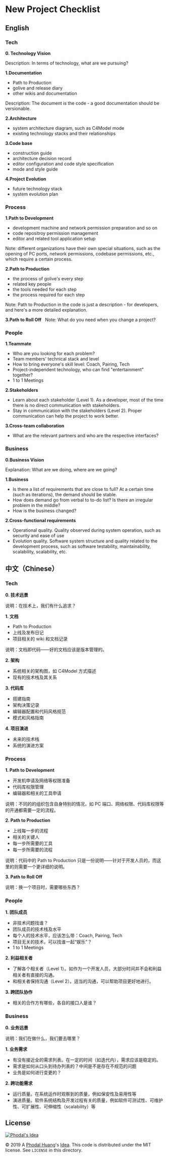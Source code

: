 # New Project Checklist


## English

### Tech

**0. Technology Vision**

Description: In terms of technology, what are we pursuing?

**1.Documentation**

 - Path to Production
 - golive and release diary
 - other wikis and documentation

Description: The document is the code - a good documentation should be versionable.

**2.Architecture**

 - system architecture diagram, such as C4Model mode
 - existing technology stacks and their relationships

**3.Code base**

 - construction guide
 - architecture decision record
 - editor configuration and code style specification
 - mode and style guide

**4.Project Evolution**

 - future technology stack
 - system evolution plan

### Process

**1.Path to Development**

 - development machine and network permission preparation and so on
 - code repositroy permission management
 - editor and related tool application setup

Note: different organizations have their own special situations, such as the opening of PC ports, network permissions, codebase permissions, etc., which require a certain process.

**2.Path to Production**

 - the process of golive's every step
 - related key people
 - the tools needed for each step
 - the process required for each step

Note: Path to Production in the code is just a description - for developers, and here's a more detailed explanation.

**3.Path to Roll Off**
 
Note: What do you need when you change a project?

### People

**1.Teammate**

 - Who are you looking for each problem? 
 - Team members' technical stack and level
 - How to bring everyone's skill level: Coach, Pairing, Tech
 - Project-independent technology, who can find "entertainment" together?
 - 1 to 1 Meetings

**2.Stakeholders**

 - Learn about each stakeholder (Level 1). As a developer, most of the time there is no direct communication with stakeholders.
 - Stay in communication with the stakeholders (Level 2). Proper communication can help the project to work better.

**3.Cross-team collaboration**

 - What are the relevant partners and who are the respective interfaces?

### Business

**0.Business Vision**

Explanation: What are we doing, where are we going?

**1.Business**

 - Is there a list of requirements that are close to full? At a certain time (such as iterations), the demand should be stable.
 - How does demand go from verbal to to-do list? Is there an irregular problem in the middle?
 - How is the business changed?

**2.Cross-functional requirements**
 
 - Operational quality. Quality observed during system operation, such as security and ease of use
 - Evolution quality. Software system structure and quality related to the development process, such as software testability, maintainability, scalability, scalability, etc.

## 中文（Chinese）


### Tech

**0. 技术远景**

说明：在技术上，我们有什么追求？

**1. 文档**
 - Path to Production
 - 上线及发布日记
 - 项目相关的 wiki 和文档记录

说明：文档即代码——好的文档应该是版本管理的。

**2. 架构**
  - 系统相关的架构图，如 C4Model 方式描述
  - 现有的技术栈及其关系

**3. 代码库**
 - 搭建指南
 - 架构决策记录
 - 编辑器配置和代码风格规范
 - 模式和风格指南

**4. 项目演进**
 - 未来的技术栈
 - 系统的演进方案

### Process

**1. Path to Development**
 - 开发机申请及网络等权限准备
 - 代码库权限管理
 - 编辑器和相关的工具申请

说明：不同的的组织包含自身特别的情况，如 PC 端口、网络权限、代码库权限等的开通都需要一定的流程。

**2. Path to Production**
 - 上线每一步的流程
 - 相关的关键人
 - 每一步所需要的工具
 - 每一步所需要的流程

说明：代码中的 Path to Production 只是一份说明——针对于开发人员的，而这里的则需要一个更详细的说明。

**3. Path to Roll Off**
 
说明：换一个项目时，需要哪些东西？

### People

**1. 团队成员**
 - 非技术问题找谁？
 - 团队成员的技术栈及水平
 - 每个人的技术水平，应该怎么带：Coach, Pairing, Tech
 - 项目无关的技术，可以找谁一起“娱乐”？
 - 1 to 1 Meetings

**2. 利益相关者**
 - 了解各个相关者（Level 1）。如作为一个开发人员，大部分时间并不会和利益相关者有直接的沟通。
 - 和相关者保持沟通（Level 2）。适当的沟通，可以帮助项目更好地进行。

**3. 跨团队协作**
 - 相关的合作方有哪些，各自的接口人是谁？

### Business

**0. 业务远景**

说明：我们在做什么，我们要去哪里？

**1. 业务需求**
 - 有没有接近全的需求列表。在一定的时间（如迭代内），需求应该是稳定的。
 - 需求是如何从口头到待办列表的？中间是不是存在不规范的问题
 - 业务是如何进行变更的？

**2. 跨功能需求**
 - 运行质量。在系统运作时观察到的质量，例如保安性及易用性等
 - 演进质量。软件系统结构及开发过程有关的质量，例如软件可测试性、可维护性、可扩展性、可伸缩性（scalability）等

License
---

[![Phodal's Idea](http://brand.phodal.com/shields/idea-small.svg)](http://ideas.phodal.com/)

© 2019 A [Phodal Huang](https://www.phodal.com)'s [Idea](http://github.com/phodal/ideas).  This code is distributed under the MIT license. See `LICENSE` in this directory.
